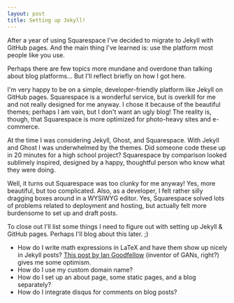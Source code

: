 ```yaml
---
layout: post
title: Setting up Jekyll!
---
```


After a year of using Squarespace I've decided to migrate to Jekyll with GitHub pages. And the main thing I've learned is: use the platform most people like you use. 

Perhaps there are few topics more mundane and overdone than talking about blog platforms... But I'll reflect briefly on how I got here. 

I'm very happy to be on a simple, developer-friendly platform like Jekyll on GitHub pages. Squarespace is a wonderful service, but is overkill for me and not really designed for me anyway. I chose it because of the beautiful themes; perhaps I am vain, but I don't want an ugly blog! The reality is, though, that Squarespace is more optimized for photo-heavy sites and e-commerce. 

At the time I was considering Jekyll, Ghost, and Squarespace. With Jekyll and Ghost I was underwhelmed by the themes. Did someone code these up in 20 minutes for a high school project? Squarespace by comparison looked sublimely inspired, designed by a happy, thoughtful person who know what they were doing. 

Well, it turns out Squarespace was too clunky for me anyway! Yes, more beautiful, but too complicated. Also, as a developer, I felt rather silly dragging boxes around in a WYSIWYG editor. Yes, Squarespace solved lots of problems related to deployment and hosting, but actually felt more burdensome to set up and draft posts. 

To close out I'll list some things I need to figure out with setting up Jekyll & GitHub pages. Perhaps I'll blog about this later. ;)
* How do I write math expressions in LaTeX and have them show up nicely in Jekyll posts? [This post by Ian Goodfellow](http://www.iangoodfellow.com/blog/jekyll/markdown/tex/2016/11/07/latex-in-markdown.html) (inventor of GANs, right?) gives me some optimism. 
* How do I use my custom domain name?
* How do I set up an about page, some static pages, and a blog separately?
* How do I integrate disqus for comments on blog posts?
